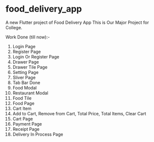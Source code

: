 # food_delivery_app

A new Flutter project of Food Delivery App
This is Our Major Project for College.

Work Done (till now):-

1) Login Page
2) Register Page
3) Login Or Register Page
4) Drawer Page
5) Drawer Tile Page
6) Setting Page
7) Sliver Page
8) Tab Bar Done
9) Food Modal
10) Restaurant Modal
11) Food Tile
12) Food Page
13) Cart Item
14) Add to Cart, Remove from Cart, Total Price, Total Items, Clear Cart
15) Cart Page
16) Payment Page
17) Receipt Page
18) Delivery In Process Page
